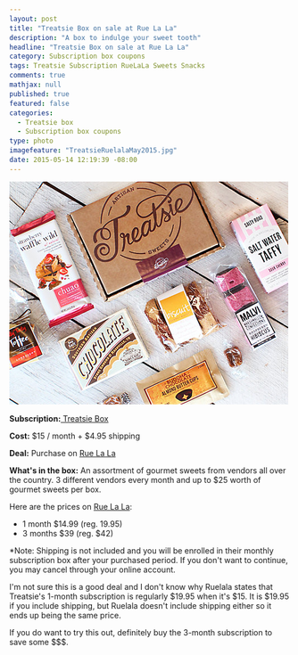 ```yaml
---
layout: post
title: "Treatsie Box on sale at Rue La La"
description: "A box to indulge your sweet tooth"
headline: "Treatsie Box on sale at Rue La La"
category: Subscription box coupons
tags: Treatsie Subscription RueLaLa Sweets Snacks
comments: true
mathjax: null
published: true
featured: false
categories: 
  - Treatsie box
  - Subscription box coupons
type: photo
imagefeature: "TreatsieRuelalaMay2015.jpg"
date: 2015-05-14 12:19:39 -08:00
---
```


![Treatsie Box Ruelala](/images/TreatsieRuelalaMay2015.jpg)
<p><b>Subscription:</b><a href="http://www.treatsie.com"> Treatsie Box</a></p>
<p><b>Cost:</b> $15 / month + $4.95 shipping</p>
<p><b>Deal:</b> Purchase on <a href="https://www.ruelala.com/invite/whatsupmailbox">Rue La La</a></p>
<p><b>What's in the box:</b> An assortment of gourmet sweets from vendors all over the country. 
3 different vendors every month and up to $25 worth of gourmet sweets per box.</p>

<p>Here are the prices on <a href="https://www.ruelala.com/invite/whatsupmailbox">Rue La La</a>:
<ul>
<li>1 month $14.99 (reg. 19.95)</li>
<li>3 months $39 (reg. $42)</li>
</ul>

<p>*Note: Shipping is not included and you will be enrolled in their monthly subscription box after your purchased period. If you don't want to continue, you may cancel through your online account.</p>

<p>I'm not sure this is a good deal and I don't know why Ruelala states that Treatsie's 1-month subscription is regularly $19.95 when it's $15. It is $19.95 if you include shipping, but Ruelala doesn't include shipping either so it ends up being the same price.</p>

<p>If you do want to try this out, definitely buy the 3-month subscription to save some $$$.</p>

